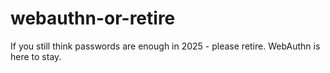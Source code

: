 # webauthn-or-retire

If you still think passwords are enough in 2025 - please retire. WebAuthn is here to stay.
